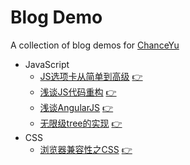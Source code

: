 # Blog Demo
A collection of blog demos for [ChanceYu](http://www.yzq.ren)

* JavaScript
    * [JS选项卡从简单到高级](javascript/tab)     [:point_right:](http://yzq.ren/blog/javascript/tab.html)
    * [浅谈JS代码重构](javascript/code-refactoring)       [:point_right:](http://yzq.ren/blog/javascript/code-refactoring.html)
    * [浅谈AngularJS](javascript/angularjs)       [:point_right:](http://yzq.ren/blog/javascript/angularjs.html)
    * [无限级tree的实现](javascript/infinite-tree)        [:point_right:](http://yzq.ren/blog/javascript/infinite-tree.html)
* CSS
    * [浏览器兼容性之CSS](css/compatibility)       [:point_right:](http://yzq.ren/blog/css/compatibility.html)